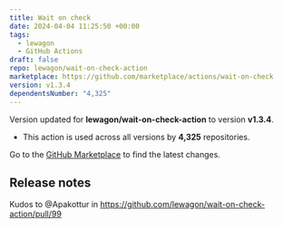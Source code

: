 ```yaml
---
title: Wait on check
date: 2024-04-04 11:25:50 +00:00
tags:
  - lewagon
  - GitHub Actions
draft: false
repo: lewagon/wait-on-check-action
marketplace: https://github.com/marketplace/actions/wait-on-check
version: v1.3.4
dependentsNumber: "4,325"
---
```



Version updated for **lewagon/wait-on-check-action** to version **v1.3.4**.
- This action is used across all versions by **4,325** repositories.

Go to the [GitHub Marketplace](https://github.com/marketplace/actions/wait-on-check) to find the latest changes.

## Release notes

Kudos to @Apakottur in https://github.com/lewagon/wait-on-check-action/pull/99

